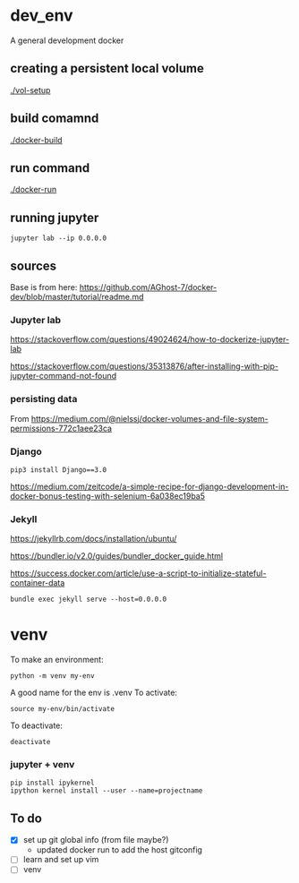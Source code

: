 # dev_env

A general development docker

## creating a persistent local volume
[./vol-setup](./vol-setup)

## build comamnd
[./docker-build](./docker-build)

## run command
[./docker-run](./docker-run)

## running jupyter

```
jupyter lab --ip 0.0.0.0
```

## sources

Base is from here: https://github.com/AGhost-7/docker-dev/blob/master/tutorial/readme.md

### Jupyter lab
https://stackoverflow.com/questions/49024624/how-to-dockerize-jupyter-lab


https://stackoverflow.com/questions/35313876/after-installing-with-pip-jupyter-command-not-found


### persisting data
From https://medium.com/@nielssj/docker-volumes-and-file-system-permissions-772c1aee23ca

### Django

```
pip3 install Django==3.0
```

https://medium.com/zeitcode/a-simple-recipe-for-django-development-in-docker-bonus-testing-with-selenium-6a038ec19ba5

### Jekyll
https://jekyllrb.com/docs/installation/ubuntu/

https://bundler.io/v2.0/guides/bundler_docker_guide.html

https://success.docker.com/article/use-a-script-to-initialize-stateful-container-data

```
bundle exec jekyll serve --host=0.0.0.0
```

# venv

To make an environment:
```
python -m venv my-env
```
A good name for the env is .venv
To activate:
```
source my-env/bin/activate
```
To deactivate:
```
deactivate
```
### jupyter + venv
```
pip install ipykernel
ipython kernel install --user --name=projectname
```

## To do
- [x] set up git global info (from file maybe?)
  - updated docker run to add the host gitconfig
- [ ] learn and set up vim
- [ ] venv
